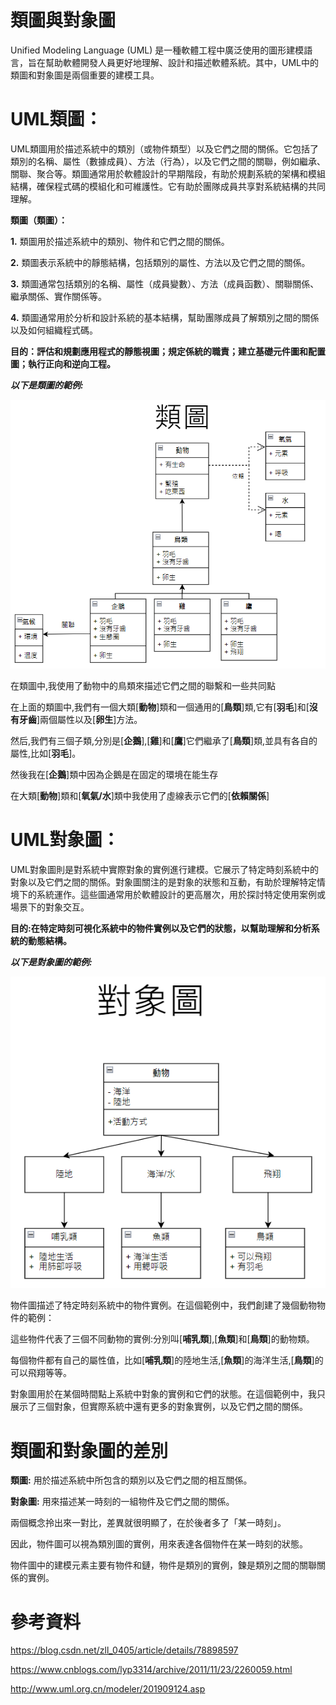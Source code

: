 # **類圖與對象圖**

Unified Modeling Language (UML) 是一種軟體工程中廣泛使用的圖形建模語言，旨在幫助軟體開發人員更好地理解、設計和描述軟體系統。其中，UML中的類圖和對象圖是兩個重要的建模工具。

# **UML類圖：**
UML類圖用於描述系統中的類別（或物件類型）以及它們之間的關係。它包括了類別的名稱、屬性（數據成員）、方法（行為），以及它們之間的關聯，例如繼承、關聯、聚合等。類圖通常用於軟體設計的早期階段，有助於規劃系統的架構和模組結構，確保程式碼的模組化和可維護性。它有助於團隊成員共享對系統結構的共同理解。

**類圖（類圖）：**

**1.** 類圖用於描述系統中的類別、物件和它們之間的關係。

**2.** 類圖表示系統中的靜態結構，包括類別的屬性、方法以及它們之間的關係。

**3.** 類圖通常包括類別的名稱、屬性（成員變數）、方法（成員函數）、關聯關係、繼承關係、實作關係等。

**4.** 類圖通常用於分析和設計系統的基本結構，幫助團隊成員了解類別之間的關係以及如何組織程式碼。


**目的：評估和規劃應用程式的靜態視圖；規定係統的職責；建立基礎元件圖和配置圖；執行正向和逆向工程。**

_**以下是類圖的範例:**_

![image](https://github.com/MikazukiWai/-01/blob/main/image/01.png)

在類圖中,我使用了動物中的鳥類來描述它們之間的聯繫和一些共同點

在上面的類圖中,我們有一個大類[**動物**]類和一個通用的[**鳥類**]類,它有[**羽毛**]和[**沒有牙齒**]兩個屬性以及[**卵生**]方法。

然后,我們有三個子類,分別是[**企鵝**],[**雞**]和[**鷹**]它們繼承了[**鳥類**]類,並具有各自的屬性,比如[**羽毛**]。

然後我在[**企鵝**]類中因為企鵝是在固定的環境在能生存

在大類[**動物**]類和[**氧氣/水**]類中我使用了虛線表示它們的[**依賴關係**]





# **UML對象圖：**
UML對象圖則是對系統中實際對象的實例進行建模。它展示了特定時刻系統中的對象以及它們之間的關係。對象圖關注的是對象的狀態和互動，有助於理解特定情境下的系統運作。這些圖通常用於軟體設計的更高層次，用於探討特定使用案例或場景下的對象交互。

**目的:在特定時刻可視化系統中的物件實例以及它們的狀態，以幫助理解和分析系統的動態結構。**

_**以下是對象圖的範例:**_

![image](https://github.com/MikazukiWai/-01/blob/main/image/02.png)

物件圖描述了特定時刻系統中的物件實例。在這個範例中，我們創建了幾個動物物件的範例：

這些物件代表了三個不同動物的實例:分別叫[**哺乳類**],[**魚類**]和[**鳥類**]的動物類。

每個物件都有自己的屬性值，比如[**哺乳類**]的陸地生活,[**魚類**]的海洋生活,[**鳥類**]的可以飛翔等等。

對象圖用於在某個時間點上系統中對象的實例和它們的狀態。在這個範例中，我只展示了三個對象，但實際系統中還有更多的對象實例，以及它們之間的關係。




# **類圖和對象圖的差別**

**類圖:** 用於描述系統中所包含的類別以及它們之間的相互關係。

**對象圖:** 用來描述某一時刻的一組物件及它們之間的關係。

兩個概念拎出來一對比，差異就很明顯了，在於後者多了「某一時刻」。

因此，物件圖可以視為類別圖的實例，用來表達各個物件在某一時刻的狀態。

物件圖中的建模元素主要有物件和鏈，物件是類別的實例，鍊是類別之間的關聯關係的實例。









# **參考資料**

https://blog.csdn.net/zll_0405/article/details/78898597

https://www.cnblogs.com/lyp3314/archive/2011/11/23/2260059.html

http://www.uml.org.cn/modeler/201909124.asp
